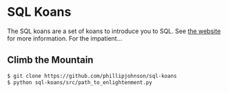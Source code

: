 # SQL Koans
The SQL koans are a set of koans to introduce you to SQL. See [the website](http://sqlkoans.com) for more information. For the impatient...

## Climb the Mountain
```sh
$ git clone https://github.com/phillipjohnson/sql-koans
$ python sql-koans/src/path_to_enlightenment.py
```

